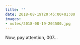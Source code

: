 ```yaml
---
title: ''
date: 2018-08-19T20:45:00+01:00
images:
- notes/2018-08-19-204500.jpg
---
```

Now, pay attention, 007...
